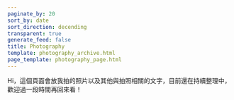 ```yaml
---
paginate_by: 20
sort_by: date
sort_direction: decending
transparent: true
generate_feed: false
title: Photography
template: photography_archive.html
page_template: photography_page.html
---
```


Hi，這個頁面會放我拍的照片以及其他與拍照相關的文字，目前還在持續整理中，歡迎過一段時間再回來看！